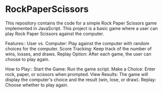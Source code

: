 # RockPaperScissors

This repository contains the code for a simple Rock Paper Scissors game implemented in JavaScript. This project is a basic game where a user can play Rock Paper Scissors against the computer.

Features::
User vs. Computer: Play against the computer with random choices for the computer.
Score Tracking: Keep track of the number of wins, losses, and draws.
Replay Option: After each game, the user can choose to play again.

How to Play::
Start the Game: Run the game script.
Make a Choice: Enter rock, paper, or scissors when prompted.
View Results: The game will display the computer's choice and the result (win, lose, or draw).
Replay: Choose whether to play again.
